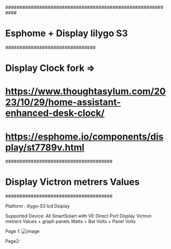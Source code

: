 ############################################################
# Esphome + Display lilygo S3 
################################
# Display Clock fork =>
# https://www.thoughtasylum.com/2023/10/29/home-assistant-enhanced-desk-clock/
# https://esphome.io/components/display/st7789v.html
######################################
# Display Victron metrers Values
######################################

Platform : lilygo-S3 lcd Dsiplay

Supported Device: All SmartSolart with VE-Direct Port 
Display Victron metrers Values + graph panels Watts + Bat Volts + Panel Volts

Page 1:
![image](https://github.com/patmtp35/Esphome_Lilygo-S3_Victron/assets/6410695/6b762fb9-d029-4d4c-9c11-ffd49aa61eac)

Page2:

